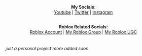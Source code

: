 <p align="center">
  <b>My Socials:</b><br>
  <a href="https://www.youtube.com/channel/UClECCgkb9mgztvDuXR0xUgQ">Youtube</a> |
  <a href="https://twitter.com/NetOps105">Twitter</a> |
  <a href="https://www.instagram.com/net.ops">Instagram</a>
  <br><br>
</p>

<p align="center">
  <b>Roblox Related Socials:</b><br>
  <a href="https://www.roblox.com/users/82582323/profile">Roblox Account</a> |
  <a href="https://www.roblox.com/groups/32623439/createdby#!/about">My Roblox Group</a> |
  <a href="https://www.roblox.com/catalog?Category=1&CreatorName=createdby&CreatorType=Group&salesTypeFilter=1">My Roblox UGC</a>
  <br><br>
</p>

###### just a personal project more added soon


